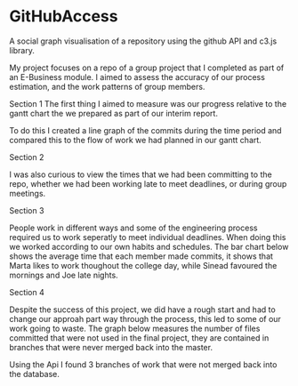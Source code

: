 # GitHubAccess

A social graph visualisation of a repository using the github API and c3.js library.

My project focuses on a repo of a group project that I completed as part of an E-Business module.
I aimed to assess the accuracy of our process estimation, and the work patterns of group members.

Section 1
The first thing I aimed to measure was our progress relative to the gantt chart the we prepared as part of our interim report.

To do this I created a line graph of the commits during the time period and compared this to the flow of work we had planned in our 
gantt chart.


Section 2

I was also curious to view the times that we had been committing to the repo, whether we had been working late to meet deadlines, or 
during group meetings.


Section 3

People work in different ways and some of the engineering process required us to work seperatly to meet individual deadlines.
When doing this we worked according to our own habits and schedules. The bar chart below shows the average time that each member made 
commits, it shows that Marta likes to work thoughout the college day, while Sinead favoured the mornings and Joe late nights.

Section 4 

Despite the success of this project, we did have a rough start and had to change our approah part way through the process, this led to 
some of our work going to waste. The graph below measures the number of files committed that were not used in the final project, they
are contained in branches that were never merged back into the master.

Using the Api I found 3 branches of work that were not merged back into the database.
